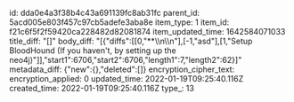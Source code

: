 id: dda0e4a3f38b4c43a691139fc8ab31fc
parent_id: 5acd005e803f457c97cb5adefe3aba8e
item_type: 1
item_id: f21c6f5f2f59420ca228482d82081874
item_updated_time: 1642584071033
title_diff: "[]"
body_diff: "[{\"diffs\":[[0,\"**\\\n\\\n\"],[-1,\"asd\"],[1,\"Setup BloodHound (If you haven't, by setting up the neo4j)\"]],\"start1\":6706,\"start2\":6706,\"length1\":7,\"length2\":62}]"
metadata_diff: {"new":{},"deleted":[]}
encryption_cipher_text: 
encryption_applied: 0
updated_time: 2022-01-19T09:25:40.116Z
created_time: 2022-01-19T09:25:40.116Z
type_: 13